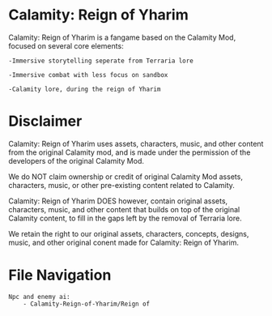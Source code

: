 # Calamity: Reign of Yharim
Calamity: Reign of Yharim is a fangame based on the Calamity Mod, focused on several core elements:

	-Immersive storytelling seperate from Terraria lore
	
	-Immersive combat with less focus on sandbox
	
	-Calamity lore, during the reign of Yharim
	

# Disclaimer
Calamity: Reign of Yharim uses assets, characters, music, and other content from the original Calamity mod, and is made under the permission of the developers of the original Calamity Mod. 

We do NOT claim ownership or credit of original Calamity Mod assets, characters, music, or other pre-existing content related to Calamity. 

Calamity: Reign of Yharim DOES however, contain original assets, characters, music, and other content that builds on top of the original Calamity content, to fill in the gaps left by the removal of Terraria lore.

We retain the right to our original assets, characters, concepts, designs, music, and other original conent made for Calamity: Reign of Yharim. 

# File Navigation

	Npc and enemy ai:
		- Calamity-Reign-of-Yharim/Reign of 
